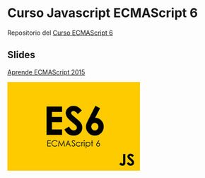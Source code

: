# Curso Javascript ECMAScript 6
Repositorio del [Curso ECMAScript 6](http://escuela.it/cursos/javascript-ecmascript-6/)

## Slides
[Aprende ECMAScript 2015](https://slides.com/danieldelacruzcalvo/aprende-ecmascript-2015)

![](https://github.com/EscuelaIt/Curso-ECMAScript-6/blob/master/ES6.png)
